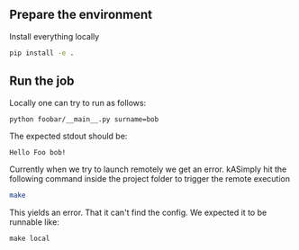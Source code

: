 ## Prepare the environment
Install everything locally

```bash
pip install -e .

```

## Run the job
Locally one can try to run as follows:

```bash
python foobar/__main__.py surname=bob
```
The expected stdout should be:

```
Hello Foo bob!
```

Currently when we try to launch remotely we get an error.
kASimply hit the following command inside the project folder to trigger the remote execution
```bash
make
```
This yields an error. That it can't find the config.
We expected it to be runnable like:
```
make local
```
